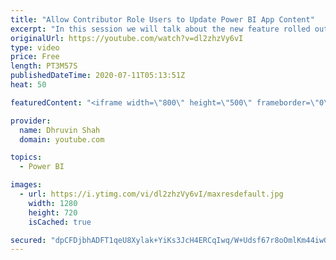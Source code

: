 ```yaml
---
title: "Allow Contributor Role Users to Update Power BI App Content"
excerpt: "In this session we will talk about the new feature rolled out by Microsoft during this week. Earlier only Workspace admin and members were able to Update the Power BI App.  With this new update, now users who have a contributor role will also be able to Update the Power BI App.  In this session, we will"
originalUrl: https://youtube.com/watch?v=dl2zhzVy6vI
type: video
price: Free
length: PT3M57S
publishedDateTime: 2020-07-11T05:13:51Z
heat: 50

featuredContent: "<iframe width=\"800\" height=\"500\" frameborder=\"0\" src=\"https://www.youtube.com/embed/dl2zhzVy6vI\" allow=\"accelerometer; autoplay; encrypted-media; gyroscope; picture-in-picture\" allowfullscreen></iframe>"

provider:
  name: Dhruvin Shah
  domain: youtube.com

topics:
  - Power BI

images:
  - url: https://i.ytimg.com/vi/dl2zhzVy6vI/maxresdefault.jpg
    width: 1280
    height: 720
    isCached: true

secured: "dpCFDjbhADFT1qeU8Xylak+YiKs3JcH4ERCqIwq/W+Udsf67r8oOmlKm44iwG6I9gulTRIqne+mMYILi7+AoryUITwL5WTgB6kqEfIEhGRK5bya9px3Ue3Urg9VtLvqLmdq1St/Ur1kdx8S93nzaV8EkCCkYUR6x1Ou6chsxbTrK/Odzjv5g8cc+To9lNwoX9/xm96VjHQBq3N2h8P9g5KK/uwiwzTeh/vLJpJ1usMGtK/nkplC9J2IyKNVNbNK8Jhf20ObXtARK1GPHcF3LM7t5TkbrvI99KdVhh+9aiGbdh2doOrfu/P7Yex3rxrMLTeWzs0jpbV1bavLmSTTR4LqCAoxV81l6w+kBt5sW1ToSyk0GAkHBlEpMqLnFvPM+U6davWxAPlEmaEARh1jn2kOycGUfbBfQXspD2rvNhoM=;EIfh/35j6rPg1/IV7oFYpA=="
---
```


